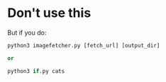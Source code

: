 Don't use this
===========

But if you do:

```python
python3 imagefetcher.py [fetch_url] [output_dir] 

or

python3 if.py cats
```

